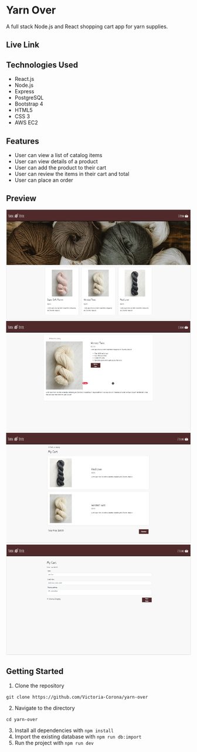 # Yarn Over
A full stack Node.js and React shopping cart app for yarn supplies.

## Live Link

## Technologies Used
 + React.js
 + Node.js
 + Express
 + PostgreSQL
 + Bootstrap 4
 + HTML5
 + CSS 3
 + AWS EC2

## Features
+ User can view a list of catalog items
+ User can view details of a product
+ User can add the product to their cart
+ User can review the items in their cart and total
+ User can place an order

## Preview
![PREVIEW ONE](server/public/images/yarnOver_demo_1.png)
![PREVIEW TWO](server/public/images/yarnOver_demo_2.png)
![PREVIEW THREE](server/public/images/yarnOver_demo_3.png)
![PREVIEW FOUR](server/public/images/yarnOver_demo_4.png)

## Getting Started
1. Clone the repository
```
git clone https://github.com/Victoria-Corona/yarn-over
```
2. Navigate to the directory
```
cd yarn-over
```
3. Install all dependencies with `npm install`
4. Import the existing database with `npm run db:import`
5. Run the project with `npm run dev`
